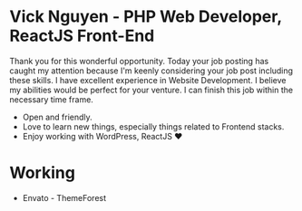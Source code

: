 # Vick Nguyen - PHP Web Developer, ReactJS Front-End
Thank you for this wonderful opportunity. Today your job posting has caught my attention because I'm keenly considering your job post including these skills. I have excellent experience in Website Development. I believe my abilities would be perfect for your venture. I can finish this job within the necessary time frame.
- Open and friendly.
- Love to learn new things, especially things related to Frontend stacks.
- Enjoy working with WordPress, ReactJS ❤

# Working
- Envato - ThemeForest
